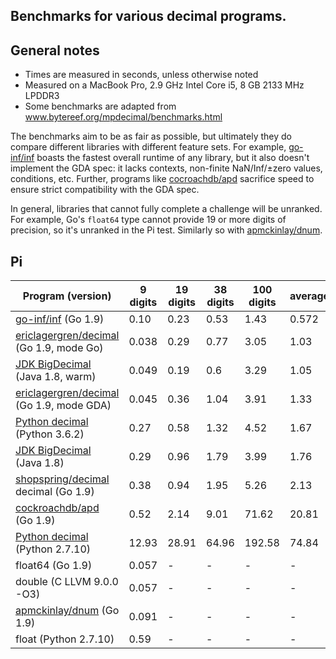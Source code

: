 ## Benchmarks for various decimal programs.

## General notes

- Times are measured in seconds, unless otherwise noted
- Measured on a MacBook Pro, 2.9 GHz Intel Core i5, 8 GB 2133 MHz LPDDR3
- Some benchmarks are adapted from www.bytereef.org/mpdecimal/benchmarks.html

The benchmarks aim to be as fair as possible, but ultimately they do compare
different libraries with different feature sets. For example, [go-inf/inf][8]
boasts the fastest overall runtime of any library, but it also doesn't implement
the GDA spec: it lacks contexts, non-finite NaN/Inf/±zero values, conditions,
etc. Further, programs like [cocroachdb/apd][2] sacrifice speed to ensure strict
compatibility with the GDA spec.

In general, libraries that cannot fully complete a challenge will be unranked.
For example, Go's `float64` type cannot provide 19 or more digits of precision,
so it's unranked in the Pi test. Similarly so with [apmckinlay/dnum][3].

## Pi

|    Program (version)                      | 9 digits |  19 digits  | 38 digits | 100 digits | average |
|-------------------------------------------|----------|-------------|-----------|------------|---------|
| [go-inf/inf][8] (Go 1.9)                       | 0.10     | 0.23        | 0.53      | 1.43       | 0.572   |
| [ericlagergren/decimal][1] (Go 1.9, mode Go)   | 0.038    | 0.29        | 0.77      | 3.05       | 1.03    |
| [JDK BigDecimal][4] (Java 1.8, warm)           | 0.049    | 0.19        | 0.6       | 3.29       | 1.05    |
| [ericlagergren/decimal][1] (Go 1.9, mode GDA)  | 0.045    | 0.36        | 1.04      | 3.91       | 1.33    |
| [Python decimal][5] (Python 3.6.2)             | 0.27     | 0.58        | 1.32      | 4.52       | 1.67    |
| [JDK BigDecimal][4] (Java 1.8)                 | 0.29     | 0.96        | 1.79      | 3.99       | 1.76    |
| [shopspring/decimal][7] decimal (Go 1.9)       | 0.38     | 0.94        | 1.95      | 5.26       | 2.13    |
| [cockroachdb/apd][2] (Go 1.9)                  | 0.52     | 2.14        | 9.01      | 71.62      | 20.81   |
| [Python decimal][6] (Python 2.7.10)            | 12.93    | 28.91       | 64.96     | 192.58     | 74.84   |
| float64 (Go 1.9)                          | 0.057    | -           | -         | -          | -       |
| double (C LLVM 9.0.0 -O3)                 | 0.057    | -           | -         | -          | -       |
| [apmckinlay/dnum][3] (Go 1.9)                  | 0.091    | -           | -         | -          | -       |
| float (Python 2.7.10)                     | 0.59     | -           | -         | -          | -       |

[1]: https://github.com/ericlagergren/decimal
[2]: https://github.com/cockroachdb/apd
[3]: https://github.com/apmckinlay/gsuneido/util/dnum
[4]: https://docs.oracle.com/javase/8/docs/api/java/math/BigDecimal.html
[5]: https://docs.python.org/3.6/library/decimal.html
[6]: https://docs.python.org/2/library/decimal.html
[7]: https://github.com/shopspring/decimal
[8]: https://github.com/go-inf/inf
